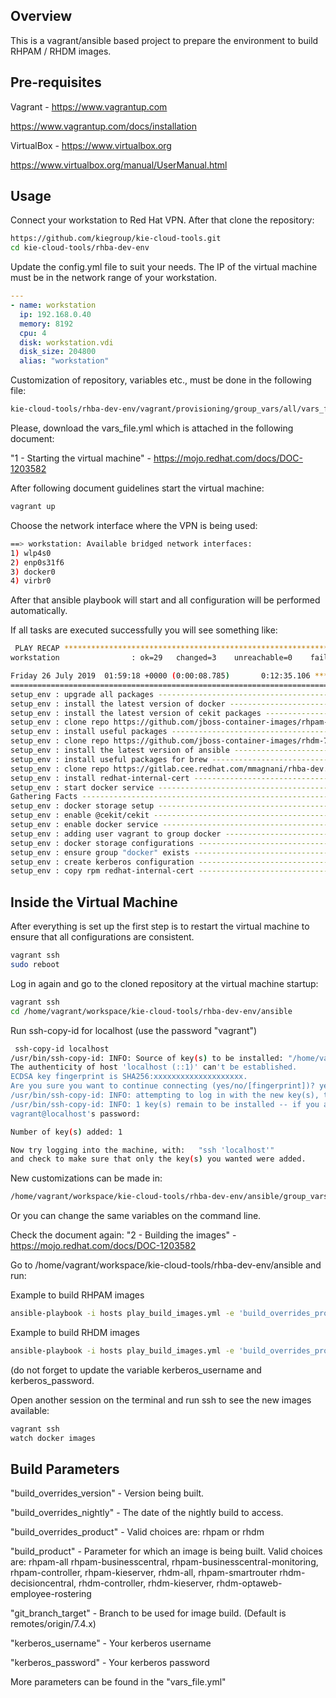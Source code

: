 Overview
--------

This is a vagrant/ansible based project to prepare the environment to build RHPAM / RHDM images.

Pre-requisites
--------------

Vagrant - https://www.vagrantup.com

https://www.vagrantup.com/docs/installation

VirtualBox - https://www.virtualbox.org

https://www.virtualbox.org/manual/UserManual.html


Usage
--------------

Connect your workstation to Red Hat VPN. After that clone the repository:

```bash
https://github.com/kiegroup/kie-cloud-tools.git
cd kie-cloud-tools/rhba-dev-env
```

Update the config.yml file to suit your needs. The IP of the virtual machine must be in the network range of your workstation.

```yaml
---
- name: workstation
  ip: 192.168.0.40
  memory: 8192
  cpu: 4
  disk: workstation.vdi
  disk_size: 204800
  alias: "workstation"
```
 
 Customization of repository, variables etc., must be done in the following file:

```bash
kie-cloud-tools/rhba-dev-env/vagrant/provisioning/group_vars/all/vars_file.yml
 ```

Please, download the vars_file.yml which is attached in the following document: 

"1 - Starting the virtual machine" - https://mojo.redhat.com/docs/DOC-1203582

After following document guidelines start the virtual machine:

```bash
vagrant up 
```

Choose the network interface where the VPN is being used:

```bash
==> workstation: Available bridged network interfaces:
1) wlp4s0
2) enp0s31f6
3) docker0
4) virbr0
```

 After that ansible playbook will start and all configuration will be performed automatically.
 
 If all tasks are executed successfully you will see something like:
 
```bash
 PLAY RECAP *********************************************************************
workstation                : ok=29   changed=3    unreachable=0    failed=0    skipped=1    rescued=0    ignored=0   

Friday 26 July 2019  01:59:18 +0000 (0:00:08.785)       0:12:35.106 *********** 
=============================================================================== 
setup_env : upgrade all packages -------------------------------------- 427.18s
setup_env : install the latest version of docker ----------------------- 97.67s
setup_env : install the latest version of cekit packages --------------- 75.63s
setup_env : clone repo https://github.com/jboss-container-images/rhpam-7-openshift-image.git -- 53.78s
setup_env : install useful packages ------------------------------------ 27.99s
setup_env : clone repo https://github.com/jboss-container-images/rhdm-7-openshift-image.git -- 20.85s
setup_env : install the latest version of ansible ---------------------- 11.04s
setup_env : install useful packages for brew --------------------------- 10.41s
setup_env : clone repo https://gitlab.cee.redhat.com/mmagnani/rhba-dev.git --- 8.79s
setup_env : install redhat-internal-cert -------------------------------- 5.39s
setup_env : start docker service ---------------------------------------- 4.67s
Gathering Facts --------------------------------------------------------- 1.57s
setup_env : docker storage setup ---------------------------------------- 1.34s
setup_env : enable @cekit/cekit ----------------------------------------- 1.26s
setup_env : enable docker service --------------------------------------- 0.84s
setup_env : adding user vagrant to group docker ------------------------- 0.77s
setup_env : docker storage configurations ------------------------------- 0.71s
setup_env : ensure group "docker" exists -------------------------------- 0.66s
setup_env : create kerberos configuration ------------------------------- 0.61s
setup_env : copy rpm redhat-internal-cert ------------------------------- 0.55s
```

Inside the Virtual Machine
--------------

After everything is set up the first step is to restart the virtual machine to ensure that all configurations are consistent.

```bash
vagrant ssh
sudo reboot
```
Log in again and go to the cloned repository at the virtual machine startup:

```bash
vagrant ssh
cd /home/vagrant/workspace/kie-cloud-tools/rhba-dev-env/ansible
```
Run ssh-copy-id for localhost (use the password "vagrant")

```bash
 ssh-copy-id localhost
/usr/bin/ssh-copy-id: INFO: Source of key(s) to be installed: "/home/vagrant/.ssh/id_rsa.pub"
The authenticity of host 'localhost (::1)' can't be established.
ECDSA key fingerprint is SHA256:xxxxxxxxxxxxxxxxxxxx.
Are you sure you want to continue connecting (yes/no/[fingerprint])? yes
/usr/bin/ssh-copy-id: INFO: attempting to log in with the new key(s), to filter out any that are already installed
/usr/bin/ssh-copy-id: INFO: 1 key(s) remain to be installed -- if you are prompted now it is to install the new keys
vagrant@localhost's password: 

Number of key(s) added: 1

Now try logging into the machine, with:   "ssh 'localhost'"
and check to make sure that only the key(s) you wanted were added.
```
New customizations can be made in:

```bash
/home/vagrant/workspace/kie-cloud-tools/rhba-dev-env/ansible/group_vars/all/vars_file.yml
 ```
Or you can change the same variables on the command line.


Check the document again: "2 - Building the images" - https://mojo.redhat.com/docs/DOC-1203582

Go to /home/vagrant/workspace/kie-cloud-tools/rhba-dev-env/ansible and run: 

Example to build RHPAM images

```bash
ansible-playbook -i hosts play_build_images.yml -e 'build_overrides_product=rhpam' -e 'kerberos_username=username' -e 'kerberos_password=pass' -e 'build_overrides_nightly=20190726' -e 'build_product=rhpam-all' -e 'git_branch_target=remotes/origin/7.4.x' -e 'rhpam_7_image_ref=7.4.x'
```
Example to build RHDM images

```bash
ansible-playbook -i hosts play_build_images.yml -e 'build_overrides_product=rhdm'-e 'kerberos_username=username' -e 'kerberos_password=pass' -e 'build_overrides_nightly=20190726' -e 'build_product=rhdm-kieserver' -e 'git_branch_target=remotes/origin/7.4.x' -e 'rhdm_7_image_ref=7.4.x'
```

(do not forget to update the variable kerberos_username and kerberos_password.

Open another session on the terminal and run ssh to see the new images available:

```bash
vagrant ssh
watch docker images
```

Build Parameters
--------------

"build_overrides_version" - Version being built.

"build_overrides_nightly" -  The date of the nightly build to access.

"build_overrides_product" - Valid choices are: rhpam or rhdm

"build_product" - Parameter for which an image is being built. Valid choices are: rhpam-all rhpam-businesscentral, rhpam-businesscentral-monitoring, rhpam-controller, rhpam-kieserver, rhdm-all, rhpam-smartrouter rhdm-decisioncentral, rhdm-controller, rhdm-kieserver, rhdm-optaweb-employee-rostering

"git_branch_target" - Branch to be used for image build. (Default is remotes/origin/7.4.x)

"kerberos_username" - Your kerberos username

"kerberos_password" - Your kerberos password

More parameters can be found in the "vars_file.yml"